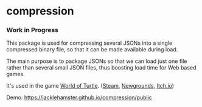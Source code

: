 # compression

### Work in Progress

This package is used for compressing several JSONs into a single compressed binary file, so that it can be made available during load.

The main purpose is to package JSONs so that we can load just one file rather than several small JSON files, thus boosting load time for Web based games.

It's used in the game [World of Turtle](https://store.steampowered.com/app/2258040/World_of_Turtle/). ([Steam](https://store.steampowered.com/app/2258040/World_of_Turtle/), [Newgrounds](https://www.newgrounds.com/portal/view/870575), [Itch.io](https://jacklehamster.itch.io/world-of-turtle-remaster))

Demo:
https://jacklehamster.github.io/compression/public
